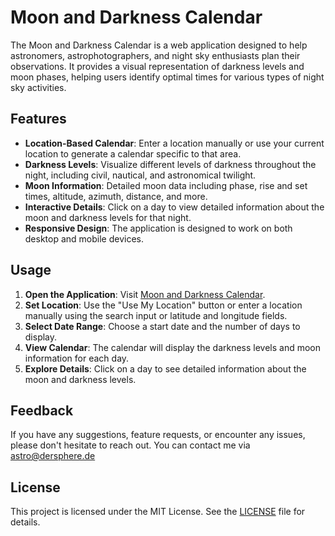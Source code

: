 # Moon and Darkness Calendar

The Moon and Darkness Calendar is a web application designed to help astronomers, astrophotographers, and night sky enthusiasts plan their observations. It provides a visual representation of darkness levels and moon phases, helping users identify optimal times for various types of night sky activities.

## Features

- **Location-Based Calendar**: Enter a location manually or use your current location to generate a calendar specific to that area.
- **Darkness Levels**: Visualize different levels of darkness throughout the night, including civil, nautical, and astronomical twilight.
- **Moon Information**: Detailed moon data including phase, rise and set times, altitude, azimuth, distance, and more.
- **Interactive Details**: Click on a day to view detailed information about the moon and darkness levels for that night.
- **Responsive Design**: The application is designed to work on both desktop and mobile devices.

## Usage

1. **Open the Application**: Visit [Moon and Darkness Calendar](https://dersphere.github.io/moon-and-darkness-calendar/).
2. **Set Location**: Use the "Use My Location" button or enter a location manually using the search input or latitude and longitude fields.
3. **Select Date Range**: Choose a start date and the number of days to display.
4. **View Calendar**: The calendar will display the darkness levels and moon information for each day.
5. **Explore Details**: Click on a day to see detailed information about the moon and darkness levels.

## Feedback

If you have any suggestions, feature requests, or encounter any issues, please don't hesitate to reach out. You can contact me via astro@dersphere.de


## License

This project is licensed under the MIT License. See the [LICENSE](LICENSE) file for details.
